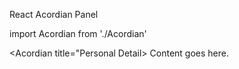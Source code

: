React Acordian Panel

import Acordian from './Acordian'

<Acordian title="Personal Detail>
Content goes here.
</Acordian>
